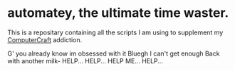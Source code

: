 # automatey, the ultimate time waster.

This is a repositary containing all the scripts I am using to supplement my [ComputerCraft](https://tweaked.cc/) addiction.

G' you already know im obsessed with it
Bluegh
I can't get enough 
Back with another milk-
HELP...
HELP...
HELP ME...
HELP...